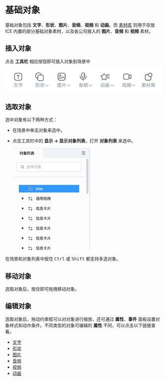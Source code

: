 # 基础对象

基础对象包括 **文字**、**形状**、**图片**、**音频**、**视频** 和 **动画**。而 [素材库](../../resource/index.md) 则用于存放 ICE 内置的部分基础对象素材，以及各公司接入的 **图片**、**音频** 和 **视频** 素材。

## 插入对象

点击 **工具栏** 相应按钮即可插入对象到场景中

![基础对象](img/basis.png)

## 选取对象

选中对象有以下两种方式：

- 在场景中单击对象来选中。
- 点击工具栏中的 **显示 -> 显示对象列表**，打开 **对象列表** 来选中。

    ![对象列表](img/object_list.png)

在场景和对象列表中按住 <kbd>Ctrl</kbd> 或 <kbd>Shift</kbd> 都支持多选对象。

## 移动对象

选取对象后，按住即可拖拽移动对象。

## 编辑对象

选取对象后，拖动约束框可以对对象进行缩放，还可通过 **属性**、**事件** 面板设置对象样式和动作条件。不同类型的对象可编辑的 **属性** 不同，可以点击以下链接查看。

- [文字](word/index.md)
- [形状](shape/index.md)
- [图片](image/index.md)
- [音频](audio/index.md)
- [视频](video/index.md)
- [动画](animation/index.md)
